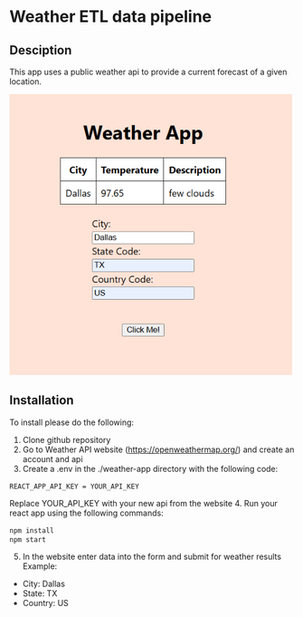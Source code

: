 # Weather ETL data pipeline

## Desciption
This app uses a public weather api to provide a current forecast of a given location.

<img src="snapshot.png" width="500" alt="Snapshot of Website">

## Installation
To install please do the following:

1. Clone github repository
2. Go to Weather API website (https://openweathermap.org/) and create an account and api
3. Create a .env in the ./weather-app directory with the following code:
```
REACT_APP_API_KEY = YOUR_API_KEY
```
Replace YOUR_API_KEY with your new api from the website
4. Run your react app using the following commands:
```
npm install
npm start
```
5. In the website enter data into the form and submit for weather results
Example:
* City: Dallas
* State: TX
* Country: US